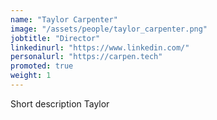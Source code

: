 ```yaml
---
name: "Taylor Carpenter"
image: "/assets/people/taylor_carpenter.png"
jobtitle: "Director"
linkedinurl: "https://www.linkedin.com/"
personalurl: "https://carpen.tech"
promoted: true
weight: 1
---
```


Short description Taylor